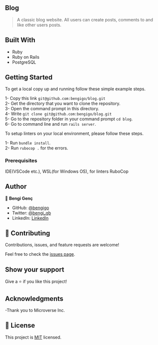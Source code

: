 ## Blog

> A classic blog website. All users can create posts, comments to and like other users posts.

## Built With

- Ruby
- Ruby on Rails
- PostgreSQL

## Getting Started

To get a local copy up and running follow these simple example steps.

1- Copy this link `git@github.com:bengigo/blog.git` <br>
2- Get the directory that you want to clone the repository. <br>
3- Open the command prompt in this directory. <br>
4- Write `git clone git@github.com:bengigo/blog.git` <br>
5- Go to the repository folder in your command prompt `cd blog`. <br>
6- Go to command line and run `rails server`.

To setup linters on your local environment, please follow these steps.

1- Run `bundle install`. <br>
2- Run `rubocop .` for the errors.

### Prerequisites

IDE(VSCode etc.), WSL(for Windows OS), for linters RuboCop

## Author

👤 **Bengi Genç**

- GitHub: [@bengigo](https://github.com/bengigo)
- Twitter: [@bengi_gb](https://twitter.com/bengi_gb)
- LinkedIn: [LinkedIn](https://www.linkedin.com/in/bengigenc/)


## 🤝 Contributing

Contributions, issues, and feature requests are welcome!

Feel free to check the [issues page](../../issues/).

## Show your support

Give a ⭐️ if you like this project!

## Acknowledgments

-Thank you to Microverse Inc.

## 📝 License

This project is [MIT](./LICENSE.md) licensed.